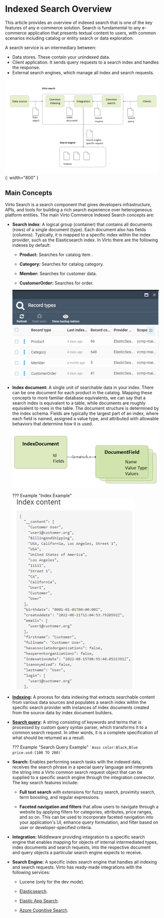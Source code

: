 # Indexed Search Overview

This article provides an overview of indexed search that is one of the key features of any e-commerce solution. Search is fundamental to any e-commerce application that presents textual content to users, with common scenarios including catalog or entity search or data exploration.

A search service is an intermediary between: 

- Data stores. These contain your unindexed data.
- Client application. It sends query requests to a search index and handles the response.
- External search engines, which manage all index and search requests.

![Search architecture](media/01-search-architecture.png){: width="800" }

## Main Concepts

Virto Search is a search component that gives developers infrastructure, APIs, and tools for building a rich search experience over heterogeneous platform entities. The main Virto Commerce Indexed Search concepts are: 

* **Search index**: A logical group (container) that contains all documents (rows) of a single document (type). Each document also has fields (columns). Typically, it is mapped to a specific index within the index provider, such as the Elasticsearch index. In Virto there are the following indexes by default:

    + **Product:** Searches for catalog item .

    + **Category:** Searches for catalog category.

    + **Member:** Searches for customer data.

    + **CustomerOrder:** Searches for order.

    ![Search index types](media/02-search-index-types.png)

* **Index document:** A single unit of searchable data in your index. There can be one document for each product in the catalog. Mapping these concepts to more familiar database equivalents, we can say that a search index is equivalent to a table, while documents are roughly equivalent to rows in the table. The document structure is determined by the index schema. Fields are typically the largest part of an index, where each field is named, assigned a value type, and attributed with allowable behaviors that determine how it is used.

    ![Index document structure](media/03-index-document-structure.png)

    ??? Example "Index Example"
        ![Index document example](media/04-index-document-example.png)

* **[Indexing](indexing/overview.md):** A process for data indexing that extracts searchable content from various data sources and populates a search index within the specific search provider with instances of  index documents created from the source data by index document builders.

* **[Search query](search-query-syntax-reference.md):** A string consisting of keywords and terms that is processed by custom query syntax parser, which transforms it to a common search request. In other words, it is a complete specification of what should be returned as a result.

    ??? Example "Search Query Example"
        ```
        `Asus color:Black,Blue price.usd:[100 TO 200)`
        ```

* **Search:** Enables performing search tasks with the indexed data, receives the search phrase in a special query language and interprets the string into a Virto common search request object that can be supplied to a specific search engine through the integration connector. The key search features include:

    + **Full text search** with extensions for fuzzy search, proximity search, term boosting, and regular expressions.

    + **Faceted navigation and filters** that allow users to navigate through a website by applying filters for categories, attributes, price ranges, and so on. This can be used to incorporate faceted navigation into your application's UI, enhance query formulation, and filter based on user or developer-specified criteria. 

* **Integration:** Middleware providing integration to a specific search engine that enables mapping for objects of internal intermediated types, index documents and search requests, into the respective document and query objects a particular search engine expects to receive.     

* **Search Engine:** A specific index search engine that handles all indexing and search requests. Virto has ready-made integrations with the following services:

    + Lucene (only for the dev mode).

    + [Elasticsearch](integration/configuring-elasticsearch.md).

    + [Elastic App Search](integration/configuring-elastic-app-search.md).

    + [Azure Cognitive Search](integration/configuring-azure-cognitive-search.md).